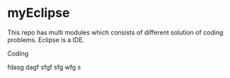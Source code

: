 # myEclipse
This repo has multi modules which consists of different solution of coding problems.
Eclipse is a IDE.

Coding

fdasg
dagf
sfgf
sfg
wfg
s

